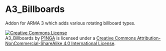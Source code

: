 # A3_Billboards
Addon for ARMA 3 which adds various rotating billboard types.

<a rel="license" href="http://creativecommons.org/licenses/by-nc-sa/4.0/"><img alt="Creative Commons License" style="border-width:0" src="https://i.creativecommons.org/l/by-nc-sa/4.0/88x31.png" /></a><br /><span xmlns:dct="http://purl.org/dc/terms/" href="http://purl.org/dc/dcmitype/InteractiveResource" property="dct:title" rel="dct:type">A3_Billboards</span> by <a xmlns:cc="http://creativecommons.org/ns#" href="http://www.part-one.com.au" property="cc:attributionName" rel="cc:attributionURL">P1NGA</a> is licensed under a <a rel="license" href="http://creativecommons.org/licenses/by-nc-sa/4.0/">Creative Commons Attribution-NonCommercial-ShareAlike 4.0 International License</a>.
